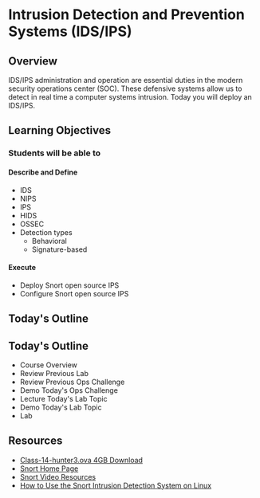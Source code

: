 # Intrusion Detection and Prevention Systems (IDS/IPS)

## Overview

IDS/IPS administration and operation are essential duties in the modern security operations center (SOC). These defensive systems allow us to detect in real time a computer systems intrusion. Today you will deploy an IDS/IPS.

## Learning Objectives

### Students will be able to

#### Describe and Define

- IDS
- NIPS
- IPS
- HIDS
- OSSEC
- Detection types
  - Behavioral
  - Signature-based

#### Execute

- Deploy Snort open source IPS
- Configure Snort open source IPS

## Today's Outline

## Today's Outline

- Course Overview
- Review Previous Lab
- Review Previous Ops Challenge
- Demo Today's Ops Challenge
- Lecture Today's Lab Topic
- Demo Today's Lab Topic
- Lab

## Resources

- [Class-14-hunter3.ova 4GB Download](https://github.com/codefellows/ops-401-cybersecurity-guide/tree/main/curriculum#downloads-table)
- [Snort Home Page](https://snort.org/)
- [Snort Video Resources](https://snort.org/resources)
- [How to Use the Snort Intrusion Detection System on Linux](https://www.cloudsavvyit.com/6424/how-to-use-the-snort-intrusion-detection-system-on-linux/)
